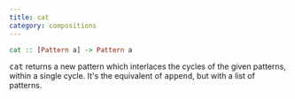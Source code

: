 ```yaml
---
title: cat
category: compositions
---
```

```haskell
cat :: [Pattern a] -> Pattern a
```

<tt>cat</tt> returns a new pattern which interlaces the cycles of the
given patterns, within a single cycle. It's the equivalent of
<tt>append</tt>, but with a list of patterns.
